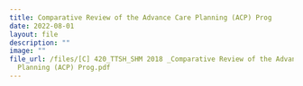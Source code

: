 ```yaml
---
title: Comparative Review of the Advance Care Planning (ACP) Prog
date: 2022-08-01
layout: file
description: ""
image: ""
file_url: /files/[C] 420_TTSH_SHM 2018 _Comparative Review of the Advance Care
  Planning (ACP) Prog.pdf
---
```

